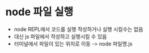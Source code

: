 # node 파일 실행

- node REPL에서 코드를 실행 작성하거나 실행 시킬수는 없음
- 대신 js 파일에서 작성하고 실행시킬 수 있음
- 터미널에서 파일이 있는 위치로 이동 -> node 파일명.js

